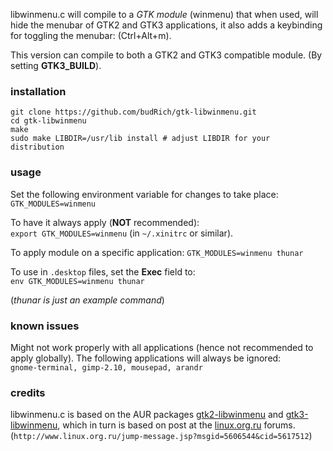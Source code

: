 libwinmenu.c will compile to a *GTK module* (winmenu) that
when used, will hide the menubar of GTK2 and GTK3
applications, it also adds a keybinding for
toggling the menubar:
(<key>Ctrl</key>+<key>Alt</key>+<key>m</key>).

This version can compile to both a GTK2 and GTK3
compatible module. (By setting **GTK3_BUILD**).

### installation

```shell
git clone https://github.com/budRich/gtk-libwinmenu.git
cd gtk-libwinmenu
make
sudo make LIBDIR=/usr/lib install # adjust LIBDIR for your distribution
```

### usage

Set the following environment variable for changes
to take place: `GTK_MODULES=winmenu`  

To have it always apply (**NOT** recommended):  
`export GTK_MODULES=winmenu` (in `~/.xinitrc` or similar).

To apply module on a specific application:
`GTK_MODULES=winmenu thunar`

To use in `.desktop` files, set the **Exec** field to:  
`env GTK_MODULES=winmenu thunar`

(*thunar is just an example command*)

### known issues

Might not work properly with all applications
(hence not recommended to apply globally).
The following applications will always be ignored:  
`gnome-terminal, gimp-2.10, mousepad, arandr`

### credits

libwinmenu.c is based on the AUR packages
[gtk2-libwinmenu] and [gtk3-libwinmenu], which in turn
is based on post at the [linux.org.ru] forums.  
(`http://www.linux.org.ru/jump-message.jsp?msgid=5606544&cid=5617512`)

[linux.org.ru]: (http://www.linux.org.ru/jump-message.jsp?msgid=5606544&cid=5617512)
[gtk2-libwinmenu]: https://aur.archlinux.org/packages/gtk2-libwinmenu
[gtk3-libwinmenu]: https://aur.archlinux.org/packages/gtk3-libwinmenu
